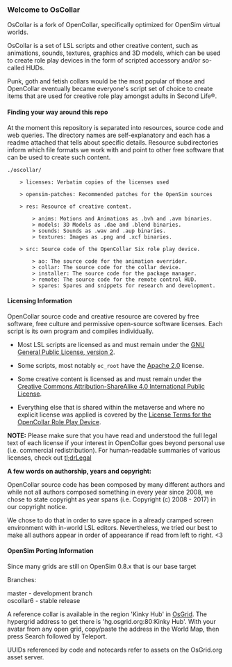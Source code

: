### Welcome to OsCollar

OsCollar is a fork of OpenCollar, specifically optimized for OpenSim virtual worlds.

OsCollar is a set of LSL scripts and other creative content, such as animations, sounds, textures, graphics and 3D models, which can be used to create role play devices in the form of scripted accessory and/or so-called HUDs.

Punk, goth and fetish collars would be the most popular of those and OpenCollar eventually became everyone's script set of choice to create items that are used for creative role play amongst adults in Second Life®.

#### Finding your way around this repo

At the moment this repository is separated into resources, source code and web queries. The directory names are self-explanatory and each has a readme attached that tells about specific details. Resource subdirectories inform which file formats we work with and point to other free software that can be used to create such content.

```
./oscollar/

    > licenses: Verbatim copies of the licenses used

    > opensim-patches: Recommended patches for the OpenSim sources

    > res: Resource of creative content.

        > anims: Motions and Animations as .bvh and .avm binaries.
        > models: 3D Models as .dae and .blend binaries.
        > sounds: Sounds as .wav and .aup binaries.
        > textures: Images as .png and .xcf binaries.

    > src: Source code of the OpenCollar Six role play device.

        > ao: The source code for the animation overrider.
        > collar: The source code for the collar device.
        > installer: The source code for the package manager.
        > remote: The source code for the remote control HUD.
        > spares: Spares and snippets for research and development.
```

#### Licensing Information

OpenCollar source code and creative resource are covered by free software, free culture and permissive open-source software licenses. Each script is its own program and compiles individually.

* Most LSL scripts are licensed as and must remain under the [GNU General Public License, version 2](http://www.gnu.org/licenses/gpl-2.0).

* Some scripts, most notably ``oc_root`` have the [Apache 2.0](http://www.apache.org/licenses/LICENSE-2.0) license.

* Some creative content is licensed as and must remain under the [Creative Commons Attribution-ShareAlike 4.0 International Public License](https://creativecommons.org/licenses/by-sa/4.0/).

* Everything else that is shared within the metaverse and where no explicit license was applied is covered by the [License Terms for the OpenCollar Role Play Device](https://raw.githubusercontent.com/lickx/oscollar/master/LICENSE).

**NOTE:** Please make sure that you have read and understood the full legal text of each license if your interest in OpenCollar goes beyond personal use (i.e. commercial redistribution). For human-readable summaries of various licenses, check out [tl;drLegal](https://tldrlegal.com/)

**A few words on authorship, years and copyright:**

OpenCollar source code has been composed by many different authors and while not all authors composed something in every year since 2008, we chose to state copyright as year spans (i.e. Copyright (c) 2008 - 2017) in our copyright notice.

We chose to do that in order to save space in a already cramped screen environment with in-world LSL editors. Nevertheless, we tried our best to make all authors appear in order of appearance if read from left to right. <3

#### OpenSim Porting Information

Since many grids are still on OpenSim 0.8.x that is our base target

Branches: 
 
master - development branch  
oscollar6 - stable release  
 
A reference collar is available in the region 'Kinky Hub' in [OsGrid](https://www.osgrid.org). The hypergrid address to get there is 'hg.osgrid.org:80:Kinky Hub'. With your avatar from any open grid, copy/paste the address in the World Map, then press Search followed by Teleport.

UUIDs referenced by code and notecards refer to assets on the OsGrid.org asset server.
